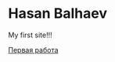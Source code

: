 # Hasan Balhaev
My first site!!!

[Первая работа](https://khasan7778.github.io/Bakery/index.html "Пекарня")

